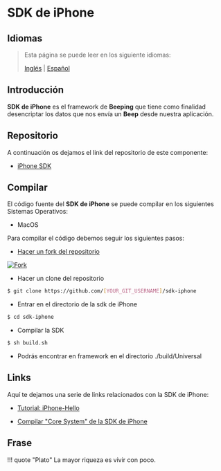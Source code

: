 # SDK de iPhone

## Idiomas

> Esta página se puede leer en los siguiente idiomas:
>  
> [Inglés](https://docs.beeping.io/componets/sdk-iphone/) | [Español](https://docs-es.beeping.io/componets/sdk-iphone/)

## Introducción

**SDK de iPhone** es el framework de **Beeping** que tiene como finalidad desencriptar los datos que nos envía un **Beep** desde nuestra aplicación.

## Repositorio

A continuación os dejamos el link del repositorio de este componente:

* [iPhone SDK](https://github.com/beeping-io/sdk-iphone)

## Compilar

El código fuente del **SDK de iPhone** se puede compilar en los siguientes Sistemas Operativos:

- MacOS

Para compilar el código debemos seguir los siguientes pasos:

- [Hacer un fork del repositorio](https://github.com/beeping-io/sdk-iphone)

[![Fork](/assets/images/shoots/iphonesdk-fork.jpg)](/assets/images/shoots/iphonesdk-fork.jpg)

- Hacer un clone del repositorio

``` bash
$ git clone https://github.com/[YOUR_GIT_USERNAME]/sdk-iphone
```

- Entrar en el directorio de la sdk de iPhone

``` bash
$ cd sdk-iphone
```

- Compilar la SDK

``` bash
$ sh build.sh
```

- Podrás encontrar en framework en el directorio ./build/Universal

## Links

Aquí te dejamos una serie de links relacionados con la SDK de iPhone:

- [Tutorial: iPhone-Hello](/tutorials/iphone-hello/)

- [Compilar "Core System" de la SDK de iPhone](/components/core/)

## Frase

!!! quote "Plato"
    La mayor riqueza es vivir con poco.

